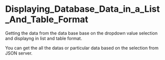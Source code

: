 # Displaying_Database_Data_in_a_List_And_Table_Format
Getting the data from the data base base on the dropdown value selection and displayng in list and table format.

You can get the all the datas or particular data based on the selection from JSON server. 
